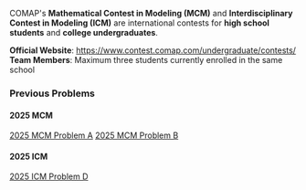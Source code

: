 COMAP's **Mathematical Contest in Modeling (MCM)** and **Interdisciplinary Contest in Modeling (ICM)** are international contests for **high school students** and **college undergraduates**.

**Official Website**: https://www.contest.comap.com/undergraduate/contests/
**Team Members**: Maximum three students currently enrolled in the same school

### Previous Problems
#### 2025 MCM
[2025 MCM Problem A](https://www.contest.comap.com/undergraduate/contests/mcm/contests/2025/problems/2025_MCM_Problem_A.pdf)
[2025 MCM Problem B](https://www.contest.comap.com/undergraduate/contests/mcm/contests/2025/problems/2025_MCM_Problem_B.pdf)
#### 2025 ICM
[2025 ICM Problem D](https://www.contest.comap.com/undergraduate/contests/mcm/contests/2025/problems/2025_ICM_Problem_D.pdf)
